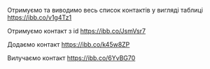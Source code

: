 Отримуємо та виводимо весь список контактів у вигляді таблиці
https://ibb.co/v1g4Tz1


Отримуємо контакт з id
https://ibb.co/JsmVsr7


Додаємо контакт
https://ibb.co/k45w8ZP


Вилучаємо контакт
https://ibb.co/6YvBG70